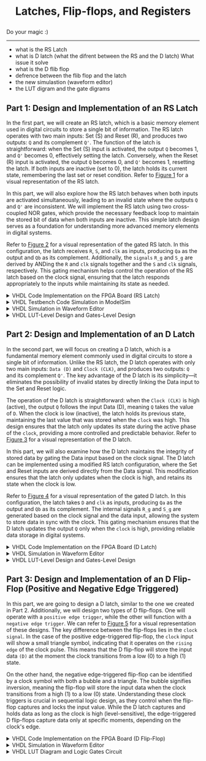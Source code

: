 # <p align="center">Latches, Flip-flops, and Registers</p>

Do your magic :)

---

- what is the RS Latch
- what is D latch (what the difrent between the RS and the D latch) What issue it solve
- what is the D flib flop
- defrence between the flib flop and the latch
- the new simulastion (waveform editor)
- the LUT digram and the gate digrams

## Part 1: Design and Implementation of an RS Latch

In the first part, we will create an RS latch, which is a basic memory element used in digital circuits to store a single bit of information. The RS latch operates with two main inputs: Set (S) and Reset (R), and produces two outputs: `Q` and its complement `Q'`. The function of the latch is straightforward: when the Set (S) input is activated, the output `Q` becomes 1, and `Q'` becomes 0, effectively setting the latch. Conversely, when the Reset (R) input is activated, the output `Q` becomes 0, and `Q'` becomes 1, resetting the latch. If both inputs are inactive (set to 0), the latch holds its current state, remembering the last set or reset condition. Refer to [Figure 1](Photos/SRlatch.png) for a visual representation of the RS latch.

In this part, we will also explore how the RS latch behaves when both inputs are activated simultaneously, leading to an invalid state where the outputs `Q` and `Q'` are inconsistent. We will implement the RS latch using two cross-coupled NOR gates, which provide the necessary feedback loop to maintain the stored bit of data when both inputs are inactive. This simple latch design serves as a foundation for understanding more advanced memory elements in digital systems.

Refer to [Figure 2](Photos/Part1Q.png) for a visual representation of the gated RS latch. In this configuration, the latch receives `R`, `S`, and `clk` as inputs, producing `Qa` as the output and `Qb` as its complement. Additionally, the `signals` `R_g` and `S_g` are derived by ANDing the `R` and `clk` signals together and the `S` and `clk` signals, respectively. This gating mechanism helps control the operation of the RS latch based on the clock signal, ensuring that the latch responds appropriately to the inputs while maintaining its state as needed.

<details>
  <summary>VHDL Code Implementation on the FPGA Board (RS Latch)</summary>
<br>

``` VHDL
LIBRARY ieee;
USE ieee.std_logic_1164.all;

ENTITY part1 IS

   PORT ( Clk, R, S : IN  STD_LOGIC;          -- Assigning my inputs R,S and Clk
          Q         : OUT STD_LOGIC);         -- Assigning my output Q
     
END part1;

ARCHITECTURE Structural OF part1 IS

   SIGNAL R_g, S_g, Qa, Qb : STD_LOGIC ;          -- Creat my signals R_g, S_g, Qa and Qb
   ATTRIBUTE KEEP: BOOLEAN;                       -- The KEEP attribute is defined as a boolean value, which can be used to instruct the synthesis tool to preserve certain signals during optimization.
   ATTRIBUTE KEEP OF R_g, S_g, Qa, Qb : SIGNAL IS true;           -- By applying the KEEP attribute to R_g, S_g, Qa, and Qb, we ensure that these signals are not optimized away or removed, which is particularly important in maintaining the functionality of the RS latch during synthesis.

BEGIN

   R_g <= R AND Clk;               -- R_g is signal that have the valuse of R AND-ing Clk
   S_g <= S AND Clk;               -- S_g is signal that have the valuse of S AND-ing Clk
   Qa <= NOT (R_g OR Qb);          -- Same as shoing in the Question 
   Qb <= NOT (S_g OR Qa);          -- Same as shoing in the Question 

   Q <= Qa;                        -- My primery output Q is the values of my Qa signla

END Structural;                   
```
</details>


<details>
  <summary>VHDL Testbench Code Simulation in ModelSim</summary>
<br>

``` VHDL
library IEEE;
use IEEE.Std_logic_1164.all;
use IEEE.Numeric_Std.all;

entity part1_tb is
end;

architecture bench of part1_tb is

  component part1
     PORT ( Clk, R, S : IN  STD_LOGIC;
            Q         : OUT STD_LOGIC);
  end component;

  signal Clk, R, S: STD_LOGIC;
  signal Q: STD_LOGIC;

begin

  uut: part1 port map ( Clk => Clk,
                        R   => R,
                        S   => S,
                        Q   => Q );
						
  stimulus: process
  begin
  
-- Put initialisation code here

  R <= '1';
	S <= '0';
	clk <= '1';
	wait for 10 ns;
	
	R <= '0';
	S <= '1';
	clk <= '1';
	wait for 10 ns;
	
	R <= '0';
	S <= '0';
	clk <= '0';
	wait for 10 ns;
	
	R <= '1';
	S <= '1';
	clk <= '1';
	wait for 10 ns;

-- Put test bench stimulus code here

    wait;
  end process;
end;
```

<p align="center">
  <img src="Photos/part1rtl.png" title="ModelSim Result" />
</p>

In the simulation of the SR latch with a clock, we observe that the latch responds to the clock signal and the inputs `S (Set)` and `R (Reset)` to determine the output. When the clock `(CLK)` is high, the latch reads the values of `S` and `R`. For example, in the first case, when the clock is high, `S` is 0, and `R` is 1, the output `Q` is set to 0, as the reset input is active. In the second case, with the clock still high, `S` is 1 and `R` is 0, resulting in the output `Q` being set to 1, since the set input is now active.

When the `clock` goes low, the latch enters a holding state, meaning it retains the value of the previous output regardless of the inputs `S` and `R`. For instance, if the previous output was 1, the latch holds this value when the clock is low. Lastly, when both `S` and `R` are set to 1 while the `clock` is high, this represents an invalid state for the SR latch. In this scenario, the output becomes undefined or may take on a random value, as the set and reset conditions are being applied simultaneously, which leads to a logical contradiction. This simulation highlights how the SR latch behaves depending on the `clock` signal, with valid outputs when the `clock` is high and an undefined state when both `S` and `R`` are high simultaneously.

</details>

<details>
  <summary>VHDL Simulation in Waveform Editor</summary>
<br>

<p align="center">
  <img src="Photos/part1wave1.png" style="width: 33%; height: 300px;" title="'01' and '10' for 'SR' " /> <img src="Photos/part1wave2.png" style="width: 33%; height: 300px;" title="Clk follow S"/> <img src="Photos/part1wave3.png" style="width: 33%; height: 300px;" title="Clk follow R"/>   
</p>

In this implementation of the SR latch system using the waveform editor, we start by setting the inputs `S` and `R` to be opposites of each other, meaning when `S` is 1, `R` is 0, and vice versa. This approach prevents the inputs from being set to either (0, 0) or (1, 1), as doing so would cause the system, or the waveform editor software, to enter an infinite loop, resulting in an `error`. This issue arises due to the `"hold"` state when both `S` and `R` are 0 and the `"forbidden"` state when both `S` and `R` are 1, which leads to undefined behavior.

In the second scenario, we configure the `clock (CLK)` to follow the `S` input, meaning the system remains in the high (1) state continuously. This is because if the `clock` is 0 and `S` is 0 while `R` is 1, the system ignores the inputs due to the `clock` being low, maintaining the previous state. In the final case, the clock is set to follow the `R` input. As a result, the system remains in the low (0) state indefinitely, because with the `clock` aligned with `R`, the system is effectively reset whenever `R` is 1.

This setup ensures that the system behaves predictably, avoiding `errors` caused by `invalid input` combinations and the hold state.

</details>

<details>
  <summary>VHDL LUT-Level Design and Gates-Level Design</summary>
<br>

<p align="center">
  <img src="Photos/part1lut.png" style="width: 49%; height: 300px;" title="LUT Diagram" /> <img src="Photos/part1gate.png" style="width: 49%; height: 300px;" title="Logic Gates Circuit"/> 
</p>

The diagrams above represent the `Look-Up Table (LUT)` for the gated SR latch created in this lab. On the left, we have the input signals: Set `(S)`, Reset `(R)`, and `Clock (CLK)`. The output `(Q)` is shown on the far right. In between, the internal signals, labeled as `R_g`, `S_g`, `Qa`, and `Qb`, are displayed. These internal signals were derived using the LUT, reflecting the latch's behavior based on the given inputs.

The second figure represents the same system but is shown in a logic gate design rather than using a `Look-Up Table (LUT)`. Here, we can clearly see the logical gates that were used to compute the internal signals, providing a more detailed view of how the internal workings of the SR latch are implemented at the gate level. Both diagrams effectively illustrate the functioning of the `SR latch`, highlighting the transition from a LUT-based design to one using physical logic gates.

</details>



## Part 2: Design and Implementation of an D Latch

In the second part, we will focus on creating a D latch, which is a fundamental memory element commonly used in digital circuits to store a single bit of information. Unlike the RS latch, the D latch operates with only two main inputs: `Data (D)` and `Clock (CLK)`, and produces two outputs: `Q` and its complement `Q'`. The key advantage of the D latch is its simplicity—it eliminates the possibility of invalid states by directly linking the Data input to the Set and Reset logic.

The operation of the D latch is straightforward: when the `Clock (CLK)` is high (active), the output `Q` follows the input Data (D), meaning `Q` takes the value of `D`. When the clock is low (inactive), the latch holds its previous state, maintaining the last value that was stored when the `clock` was high. This design ensures that the latch only updates its state during the active phase of the `clock`, providing a more controlled and predictable behavior. Refer to [Figure 3](Photos/DLatch.png) for a visual representation of the D latch.

In this part, we will also examine how the D latch maintains the integrity of stored data by gating the Data input based on the clock signal. The D latch can be implemented using a modified RS latch configuration, where the Set and Reset inputs are derived directly from the Data signal. This modification ensures that the latch only updates when the clock is high, and retains its state when the clock is low.

Refer to [Figure 4](Photos/Part2Q.png) for a visual representation of the gated D latch. In this configuration, the latch takes `D` and `clk` as inputs, producing `Qa` as the output and `Qb` as its complement. The internal signals `R_g` and `S_g` are generated based on the clock signal and the data input, allowing the system to store data in sync with the clock. This gating mechanism ensures that the D latch updates the output `Q` only when the `clock` is high, providing reliable data storage in digital systems.


<details>
  <summary>VHDL Code Implementation on the FPGA Board (D Latch)</summary>
<br>

```VHDL
-- This is Gate Level Design

LIBRARY ieee;
USE ieee.std_logic_1164.all;

-- A gated D latch described the hard way

ENTITY D_latch IS

   PORT ( Clk, D : IN  STD_LOGIC;    -- Set my inputs Clk and D
          Q      : OUT STD_LOGIC);   -- Set my output Q

END D_latch;

ARCHITECTURE Structural OF D_latch IS

   SIGNAL R, R_g, S_g, Qa, Qb : STD_LOGIC ;      -- Same idea as part 1 (SR Latch) 
   ATTRIBUTE keep: boolean;
   ATTRIBUTE keep of R, R_g, S_g, Qa, Qb : signal is true;

BEGIN

   R <= NOT D;               -- R will be the complement of D so we can use it as S
   S_g <= NOT (D AND Clk);
   R_g <= NOT (R AND Clk);
   Qa <= NOT (S_g AND Qb);
   Qb <= NOT (R_g AND Qa);

   Q <= Qa;

END Structural;

```

```VHDL

-- This Is Top Level Design 

LIBRARY ieee;
USE ieee.std_logic_1164.all;

-- SW[0] is the latch's D input, SW[1] is the level-sensitive Clk, LEDR[0] is Q

ENTITY top IS

   PORT ( SW   : IN  STD_LOGIC_VECTOR(1 DOWNTO 0);     -- Set my input as switch
          LEDR : OUT STD_LOGIC_VECTOR(9 DOWNTO 0));    -- and the output will be on red LED
END top;

ARCHITECTURE Structural OF top IS

   COMPONENT D_latch 
      PORT ( Clk, D : IN  STD_LOGIC;     -- Defind the COMPONENT for the other entity that i will use
             Q      : OUT STD_LOGIC);

   END COMPONENT;

BEGIN   
   -- D_latch (input Clk, D, output Q)

   U1: D_latch PORT MAP (SW(1), SW(0), LEDR(0));     -- Here we maping the iput and the output
   LEDR(9 DOWNTO 1) <= "000000000";

END Structural;

-- Here is the gate level on it own entity same as the past code above

LIBRARY ieee;                   
USE ieee.std_logic_1164.all;

-- A gated D latch described the hard way

ENTITY D_latch IS
   PORT ( Clk, D : IN  STD_LOGIC;
          Q      : OUT STD_LOGIC);
END D_latch;

ARCHITECTURE Structural OF D_latch IS
   SIGNAL R, R_g, S_g, Qa, Qb : STD_LOGIC ;
   ATTRIBUTE keep: boolean;
   ATTRIBUTE keep of R, R_g, S_g, Qa, Qb : signal is true;
BEGIN   
   R <= NOT D;
   S_g <= NOT (D AND Clk);
   R_g <= NOT (R AND Clk);
   Qa <= NOT (S_g AND Qb);
   Qb <= NOT (R_g AND Qa);

   Q <= Qa;
END Structural;

```


</details>

<details>
  <summary>VHDL Simulation in Waveform Editor</summary>
<br>

<p align="center">
  <img src="Photos/part2wave.png" title="Waveform Editor" />
</p>

After carefully observing the waveform of the `D` latch, we can conclude that the behavior of the output `Q` is closely tied to the state of the `clock` signal and the data input `D`. Specifically, when the `clock` signal is high, the latch is in a transparent state, meaning that any changes in the input `D` are directly reflected in the output `Q`. In other words, as long as both the `clock` and the input `D` are high, the output `Q` will actively follow the input `D` without delay. This behavior ensures that during the `clock's` high period, the `D` latch continuously monitors and updates the output to mirror the input. However, when the `clock` signal goes low, the latch enters a hold state, maintaining the last value of `D` that was present during the high `clock` phase. This fundamental characteristic of the `D` latch makes it a valuable component for temporarily storing data in sequential circuits, ensuring synchronized data capture based on `clock` signals.

</details>

<details>
  <summary>VHDL LUT-Level Design and Gates-Level Design</summary>
<br>

<p align="center">
  <img src="Photos/part2lut.png" style="width: 49%; height: 300px;" title="LUT Diagram" /> <img src="Photos/part2gate.png" style="width: 49%; height: 300px;" title="Logic Gates Circuit"/> 
</p>

In the diagram above, we can observe two representations of the D latch: on the left is the `Look-Up Table (LUT)`, and on the right is the gate-level design. At first glance, both resemble the structure of an RS latch. However, there is a key difference in the D latch—while the RS latch has two separate inputs `(S and R)`, the D latch simplifies this by having only one input, `D`. This input is then split into two signals: the original input `D` and its complement `D` (the inverse of `D`. This design ensures that the D latch eliminates the possibility of invalid states that can occur in the RS latch by tying the behavior of the set and reset inputs directly to the value of `D`. This streamlined approach makes the D latch more efficient and easier to use for storing and synchronizing data in digital circuits.

</details>

## Part 3: Design and Implementation of an D Flip-Flop (Positive and Negative Edge Triggered)

In this part, we are going to design a D latch, similar to the one we created in Part 2. Additionally, we will design two types of D flip-flops. One will operate with a `positive edge trigger`, while the other will function with a `negative edge trigger`. We can refer to [Figure 5](Photos/Part3Q.png) for a visual representation of these designs. The key difference between the flip-flops lies in the `clock signal`. In the case of the positive edge-triggered flip-flop, the `clock` input will show a small triangle symbol, indicating that it operates on the `rising edge` of the clock pulse. This means that the D flip-flop will store the input data `(D)` at the moment the clock transitions from a low (0) to a high (1) state.

On the other hand, the negative edge-triggered flip-flop can be identified by a clock symbol with both a bubble and a triangle. The bubble signifies inversion, meaning the flip-flop will store the input data when the clock transitions from a high (1) to a low (0) state. Understanding these clock triggers is crucial in sequential logic design, as they control when the flip-flop captures and locks the input value. While the D latch captures and holds data as long as the clock is high (level-sensitive), the edge-triggered D flip-flops capture data only at specific moments, depending on the clock's edge.


<details>
  <summary>VHDL Code Implementation on the FPGA Board (D Flip-Flop)</summary>
<br>

```VHDL
LIBRARY ieee;
USE ieee.std_logic_1164.all;

ENTITY part4 IS 

   PORT ( Clk, D     : IN  STD_LOGIC;
          Qa, Qb, Qc : OUT STD_LOGIC);
			 
END part4;

ARCHITECTURE Behavior OF part4 IS
BEGIN
   
   PROCESS (D, Clk)
   BEGIN
      IF (Clk = '1') THEN
         Qa <= D;
      END IF;
   END PROCESS;

   PROCESS (Clk)
   BEGIN
      IF (Clk'EVENT AND Clk = '1') THEN
         Qb <= D;
      END IF;
   END PROCESS;

   PROCESS (Clk)
   BEGIN
      IF (Clk'EVENT AND Clk = '0') THEN
         Qc <= D;
      END IF;
   END PROCESS;

END Behavior;
```

</details>

<details>
  <summary>VHDL Simulation in Waveform Editor</summary>
<br>

<p align="center">
  <img src="Photos/part3wave.png" title="Waveform Editor" />
</p>

</details>

<details>
  <summary>VHDL LUT Diagram and Logic Gates Circuit</summary>
<br>

<p align="center">
  <img src="Photos/part3lut.png" style="width: 49%; height: 300px;" title="LUT Diagram" /> <img src="Photos/part3gate.png" style="width: 49%; height: 300px;" title="Logic Gates Circuit"/> 
</p>

In the two diagrams provided, we can observe both the gate-level and LUT-level designs of a D latch and two D flip-flops. In the `gate-level design`, you see the D latch (`Qa$latch`) at the top, which holds data when the `Latch_Enable` signal is active. This latch is sensitive to the level of the clock signal (`Clk`). The two D flip-flops (`Qb~reg0` and `Qc~reg0`), on the other hand, are edge-triggered. One is positive edge-triggered (marked by a triangle on the clock input), and the other is negative edge-triggered (indicated by the bubble before the triangle). These flip-flops store the input (`D`) on the respective clock edge and transfer it to the outputs (`Qb` and `Qc`). The synchronous clear (`SCLR`) input for both flip-flops is deactivated (set to `1'h0`), meaning it does not affect the operation here.

In the `LUT-level design`, the same components are represented through logic cells. The latch (`Qa$latch`) stores and outputs data based on the `Clk~input` signal, and the flip-flops (`Qb~reg0` and `Qc~reg0`) continue to store data on their respective clock edges (positive or negative), behaving similarly to the gate-level design. The outputs (`Qa`, `Qb`, and `Qc`) reflect the data stored within each component after the relevant clocking or latching event. Both designs serve the same function, but the gate-level diagram shows individual logic gates, while the LUT-level diagram focuses on programmable logic components.

</details>



